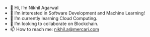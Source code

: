 - 👋 Hi, I’m Nikhil Agarwal
- 👀 I’m interested in Software Development and Machine Learning!
- 🌱 I’m currently learning Cloud Computing.
- 💞️ I’m looking to collaborate on Blockchain.
- 📫 How to reach me: nikhil.a@mercari.com

<!---
nikhilmercari/nikhilmercari is a ✨ special ✨ repository because its `README.md` (this file) appears on your GitHub profile.
You can click the Preview link to take a look at your changes.
--->
